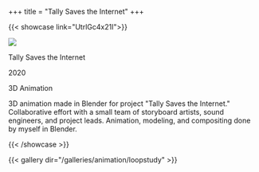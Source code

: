 +++
title = "Tally Saves the Internet"
+++

{{< showcase link="UtrlGc4x21I">}}

![](/thumbnails/animation/tb_tally.png)

Tally Saves the Internet

2020

3D Animation

3D animation made in Blender for project "Tally Saves the Internet."  Collaborative effort with a small team of storyboard artists, sound engineers, and project leads.  Animation, modeling, and compositing done by myself in Blender.

{{< /showcase >}}

{{< gallery dir="/galleries/animation/loopstudy" >}}
